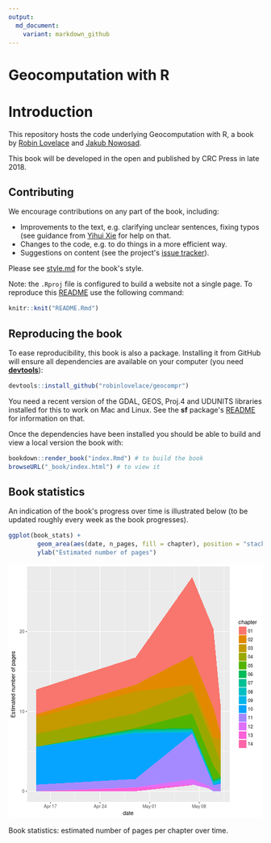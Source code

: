 ```yaml
---
output:
  md_document:
    variant: markdown_github
---
```


<!-- README.md is generated from README.Rmd. Please edit that file - rmarkdown::render('README.Rmd', output_format = 'md_document', output_file = 'README.md') -->



# Geocomputation with R  

# Introduction

This repository hosts the code underlying Geocomputation with R, a book by [Robin Lovelace](http://robinlovelace.net/) and [Jakub Nowosad](https://nowosad.github.io/).

This book will be developed in the open and published by CRC Press in late 2018.

## Contributing

We encourage contributions on any part of the book, including:

- Improvements to the text, e.g. clarifying unclear sentences, fixing typos (see guidance from [Yihui Xie](https://yihui.name/en/2013/06/fix-typo-in-documentation/) for help on that.
- Changes to the code, e.g. to do things in a more efficient way.
- Suggestions on content (see the project's [issue tracker](https://github.com/Robinlovelace/geocompr/issues)).

Please see [style.md](https://github.com/Robinlovelace/geocompr/blob/master/style.md) for the book's style.

Note: the `.Rproj` file is configured to build a website not a single page.
To reproduce this [README](https://github.com/Robinlovelace/geocompr/blob/master/README.Rmd) use the following command:


```r
knitr::knit("README.Rmd")
```

## Reproducing the book

To ease reproducibility, this book is also a package. Installing it from GitHub will ensure all dependencies are available on your computer (you need [**devtools**](https://github.com/hadley/devtools)):


```r
devtools::install_github("robinlovelace/geocompr")
```

You need a recent version of the GDAL, GEOS, Proj.4 and UDUNITS libraries installed for this to work on Mac and Linux. See the **sf** package's [README](https://github.com/edzer/sfr) for information on that.

Once the dependencies have been installed you should be able to build and view a local version the book with:


```r
bookdown::render_book("index.Rmd") # to build the book
browseURL("_book/index.html") # to view it
```


## Book statistics

An indication of the book's progress over time is illustrated below (to be updated roughly every week as the book progresses).




```r
ggplot(book_stats) +
        geom_area(aes(date, n_pages, fill = chapter), position = "stack") +
        ylab("Estimated number of pages")
```

![plot of chunk bookstats](figure/bookstats-1.png)

Book statistics: estimated number of pages per chapter over time.
